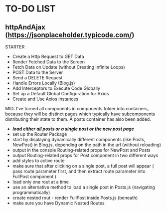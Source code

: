 # TO-DO LIST

## httpAndAjax  (https://jsonplaceholder.typicode.com/)

STARTER
 
- Create a Http Request to GET Data
- Render Fetched Data to the Screen
- Fetch Data on Update (without Creating Infinite Loops)
- POST Data to the Server
- Send a DELETE Request
- Handle Errors Locally (Blog.js)
- Add Interceptors to Execute Code Globally
- Set up a Default Global Configuration for Axios
- Create and Use Axios Instances

MID: 
I've turned all components in components folder into containers, because they will be distinct pages 
which typically have subcomponents distributing their state to them.
A posts container has also been added.

- ***load either all posts or a single post or the new post page***
- set up the Router Package
- start by displaying dynamically different components (like Posts, NewPost)
  in Blog.js, depending on the path in the url (without reloading)
- output in the console Routing-related props for NewPost and Posts
- output Routing-related props for Post component in two different ways
- add styles to active route
- make sure that after clicking on a single post, a full post will appear
  ( pass route parameter first, and then extract route parameter into FullPost component )
- load only one rout at a time
- use an alternative method to load a single post in Posts.js (navigating programmatically)
- create nested rout - render FullPost inside Posts.js (beneath)
- make sure you have Dynamic Nested Routes